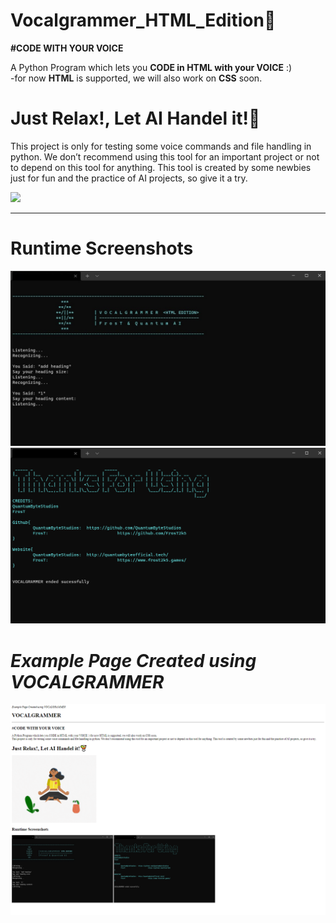 # Vocalgrammer_HTML_Edition🤩
<b><p>#CODE WITH YOUR VOICE</p></b>
<!--<img align="center" src="https://cdn.dribbble.com/users/563509/screenshots/3210197/comingsoon_01.gif">-->
A Python Program which lets you <b>CODE in HTML with your VOICE</b> :)<br>
-for now <b>HTML</b> is supported, we will also work on <b>CSS</b> soon.

<h1>Just Relax!, Let AI Handel it!🍹</h1>
<p>This project is only for testing some voice commands and file handling in python. We don’t recommend using this tool for an important project or not to depend on this tool for anything. This tool is created by some newbies just for fun and the practice of AI projects, so give it a try.</p>
<img src="https://cdn.dribbble.com/users/68398/screenshots/5907827/yoga.gif">
<hr>
<h1>Runtime Screenshots</h1>
<img src="Images/runtimeScreenshot.png">
<img src="Images/programEndScreenshot.png">
<h1><i>Example Page Created using VOCALGRAMMER</i></h1>
<img src="Images/ExamplePage.png">
